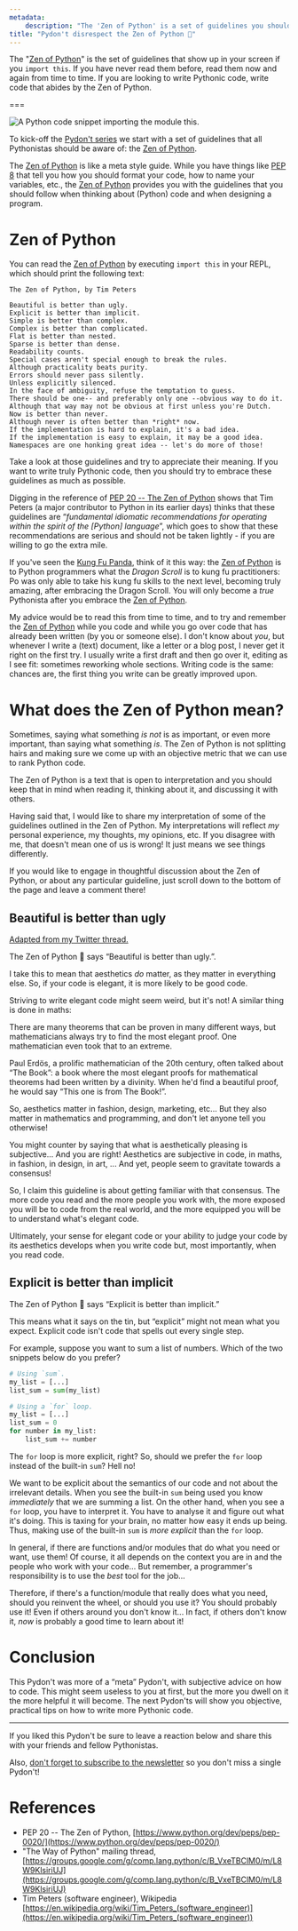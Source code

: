 ```yaml
---
metadata:
    description: "The 'Zen of Python' is a set of guidelines you should always keep in mind when programming in Python."
title: "Pydon't disrespect the Zen of Python 🐍"
---
```


The "[Zen of Python]" is the set of guidelines that show up in your screen if you `import this`. If you have never read them before, read them now and again from time to time.
If you are looking to write Pythonic code, write code that abides by the Zen of Python.

===

![A Python code snippet importing the module `this`.](thumbnail.png)

To kick-off the [Pydon't series][manifesto] we start with a set of guidelines
that all Pythonistas should be aware of: the [Zen of Python].

The [Zen of Python] is like a meta style guide.
While you have things like [PEP 8][pep8] that tell you how you should format
your code, how to name your variables, etc., the [Zen of Python] provides you
with the guidelines that you should follow when thinking about (Python) code
and when designing a program.

# Zen of Python

You can read the [Zen of Python] by executing `import this` in your REPL, which
should print the following text:

```
The Zen of Python, by Tim Peters

Beautiful is better than ugly.
Explicit is better than implicit.
Simple is better than complex.
Complex is better than complicated.
Flat is better than nested.
Sparse is better than dense.
Readability counts.
Special cases aren't special enough to break the rules.
Although practicality beats purity.
Errors should never pass silently.
Unless explicitly silenced.
In the face of ambiguity, refuse the temptation to guess.
There should be one-- and preferably only one --obvious way to do it.
Although that way may not be obvious at first unless you're Dutch.
Now is better than never.
Although never is often better than *right* now.
If the implementation is hard to explain, it's a bad idea.
If the implementation is easy to explain, it may be a good idea.
Namespaces are one honking great idea -- let's do more of those!
```

Take a look at those guidelines and try to appreciate their meaning.
If you want to write truly Pythonic code, then you should try to embrace these
guidelines as much as possible.

Digging in the reference of [PEP 20 -- The Zen of Python][Zen of Python] shows
that Tim Peters (a major contributor to Python in its earlier days) thinks that these
guidelines are “*fundamental idiomatic recommendations for operating
within the spirit of the [Python] language*”, which goes to show that these
recommendations are serious and should not be taken lightly - if you are willing
to go the extra mile.

If you've seen the [Kung Fu Panda], think of it this way:
the [Zen of Python] is to Python programmers what the *Dragon Scroll* is to kung fu
practitioners: Po was only able to take his kung fu skills to the next level,
becoming truly amazing, after embracing the Dragon Scroll.
You will only become a *true* Pythonista after you embrace the [Zen of Python].

My advice would be to read this from time to time, and to try and remember the
[Zen of Python] while you code and while you go over code that has already been
written (by you or someone else).
I don't know about *you*, but whenever I write a (text) document, like a letter
or a blog post, I never get it right on the first try.
I usually write a first draft and then go over it, editing as I see fit: sometimes
reworking whole sections.
Writing code is the same: chances are, the first thing you write can be greatly
improved upon.


# What does the Zen of Python mean?

Sometimes, saying what something _is not_ is as important,
or even more important,
than saying what something _is_.
The Zen of Python is not splitting hairs and making sure we come up with an objective metric that we can use to rank Python code.

The Zen of Python is a text that is open to interpretation and you should keep that in mind when reading it,
thinking about it, and discussing it with others.

Having said that, I would like to share my interpretation of some of the guidelines outlined in the Zen of Python.
My interpretations will reflect _my_ personal experience, my thoughts, my opinions, etc.
If you disagree with me, that doesn't mean one of us is wrong!
It just means we see things differently.

If you would like to engage in thoughtful discussion about the Zen of Python, or about any particular guideline, just scroll down to the bottom of the page and leave a comment there!


## Beautiful is better than ugly

[Adapted from my Twitter thread.][tt-beautiful]

The Zen of Python 🐍 says
“Beautiful is better than ugly.”.

I take this to mean that aesthetics _do_ matter,
as they matter in everything else.
So, if your code is elegant, it is more likely to be good code.

Striving to write elegant code might seem weird, but it's not!
A similar thing is done in maths:

There are many theorems that can be proven in many different ways,
but mathematicians always try to find the most elegant proof.
One mathematician even took that to an extreme.

Paul Erdös, a prolific mathematician of the 20th century, often talked about “The Book”:
a book where the most elegant proofs for mathematical theorems had been written by a divinity.
When he'd find a beautiful proof, he would say “This one is from The Book!”.

So, aesthetics matter in fashion, design, marketing, etc...
But they also matter in mathematics and programming, and don't let anyone tell you otherwise!

You might counter by saying that what is aesthetically pleasing is subjective...
And you are right!
Aesthetics are subjective in code, in maths, in fashion, in design, in art, ...
And yet, people seem to gravitate towards a consensus!

So, I claim this guideline is about getting familiar with that consensus.
The more code you read and the more people you work with,
the more exposed you will be to code from the real world,
and the more equipped you will be to understand what's elegant code.

Ultimately, your sense for elegant code or your ability to judge your code by its aesthetics develops when you write code but, most importantly, when you read code.


## Explicit is better than implicit

The Zen of Python 🐍 says
“Explicit is better than implicit.”

This means what it says on the tin, but “explicit” might not mean what you expect.
Explicit code isn't code that spells out every single step.

For example, suppose you want to sum a list of numbers.
Which of the two snippets below do you prefer?

```py
# Using `sum`.
my_list = [...]
list_sum = sum(my_list)

# Using a `for` loop.
my_list = [...]
list_sum = 0
for number in my_list:
    list_sum += number
```

The `for` loop is more explicit, right?
So, should we prefer the `for` loop instead of the built-in `sum`?
Hell no!

We want to be explicit about the semantics of our code and not about the irrelevant details.
When you see the built-in `sum` being used you know _immediately_ that we are summing a list.
On the other hand, when you see a `for` loop, you have to interpret it.
You have to analyse it and figure out what it's doing.
This is taxing for your brain, no matter how easy it ends up being.
Thus, making use of the built-in `sum` is _more explicit_ than the `for` loop.

In general, if there are functions and/or modules that do what you need or want, use them!
Of course, it all depends on the context you are in and the people who work with your code...
But remember, a programmer's responsibility is to use the _best_ tool for the job...

Therefore, if there's a function/module that really does what you need,
should you reinvent the wheel, or should you use it?
You should probably use it!
Even if others around you don't know it...
In fact, if others don't know it, _now_ is probably a good time to learn about it!


# Conclusion

This Pydon't was more of a “meta” Pydon't, with subjective advice on how to code.
This might seem useless to you at first, but the more you dwell on it the more
helpful it will become.
The next Pydon'ts will show you objective, practical tips on how to write
more Pythonic code.

---


If you liked this Pydon't be sure to leave a reaction below and share this with your friends and fellow Pythonistas.

Also, [don't forget to subscribe to the newsletter][subscribe] so you don't miss
a single Pydon't!

# References

 - PEP 20 -- The Zen of Python, [https://www.python.org/dev/peps/pep-0020/](https://www.python.org/dev/peps/pep-0020/)
 - "The Way of Python" mailing thread, [https://groups.google.com/g/comp.lang.python/c/B_VxeTBClM0/m/L8W9KlsiriUJ](https://groups.google.com/g/comp.lang.python/c/B_VxeTBClM0/m/L8W9KlsiriUJ)
 - Tim Peters (software engineer), Wikipedia [https://en.wikipedia.org/wiki/Tim_Peters_(software_engineer)](https://en.wikipedia.org/wiki/Tim_Peters_(software_engineer))


[subscribe]: /subscribe
[manifesto]: /blog/pydonts/pydont-manifesto
[tt-beautiful]: /blog/twitter-threads/beautiful-is-better-than-ugly
[pep8]: https://www.python.org/dev/peps/pep-0008/
[Zen of Python]: https://www.python.org/dev/peps/pep-0020/
[Kung Fu Panda]: https://en.wikipedia.org/wiki/Kung_Fu_Panda#Kung_Fu_Panda_(2008)
